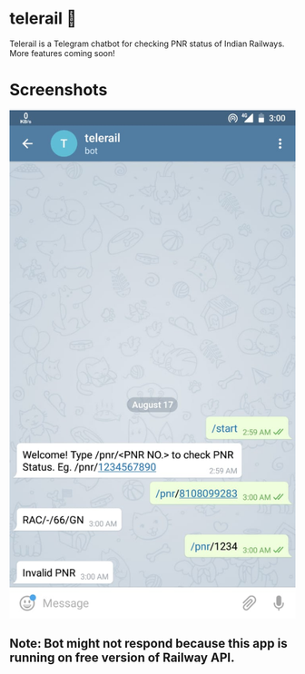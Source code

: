 # telerail 🚂
Telerail is a Telegram chatbot for checking PNR status of Indian Railways. More features coming soon!

# Screenshots

![alt text](https://github.com/jainanuj7/telerail/blob/master/screenshots/chat.jpg)

## Note: Bot might not respond because this app is running on free version of Railway API.
